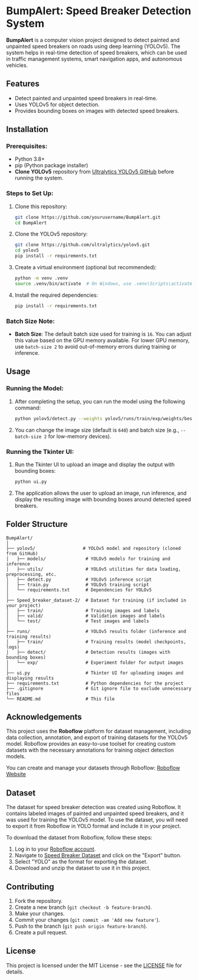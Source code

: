 # BumpAlert: Speed Breaker Detection System

**BumpAlert** is a computer vision project designed to detect painted and unpainted speed breakers on roads using deep learning (YOLOv5). The system helps in real-time detection of speed breakers, which can be used in traffic management systems, smart navigation apps, and autonomous vehicles.

## Features
- Detect painted and unpainted speed breakers in real-time.
- Uses YOLOv5 for object detection.
- Provides bounding boxes on images with detected speed breakers.

## Installation

### Prerequisites:
- Python 3.8+
- pip (Python package installer)
- **Clone YOLOv5** repository from [Ultralytics YOLOv5 GitHub](https://github.com/ultralytics/yolov5) before running the system.

### Steps to Set Up:

1. Clone this repository:
    ```bash
    git clone https://github.com/yourusername/BumpAlert.git
    cd BumpAlert
    ```

2. Clone the YOLOv5 repository:
    ```bash
    git clone https://github.com/ultralytics/yolov5.git
    cd yolov5
    pip install -r requirements.txt
    ```

3. Create a virtual environment (optional but recommended):
    ```bash
    python -m venv .venv
    source .venv/bin/activate  # On Windows, use .venv\Scripts\activate
    ```

4. Install the required dependencies:
    ```bash
    pip install -r requirements.txt
    ```

### Batch Size Note:
- **Batch Size**: The default batch size used for training is `16`. You can adjust this value based on the GPU memory available. For lower GPU memory, use `batch-size 2` to avoid out-of-memory errors during training or inference.

## Usage

### Running the Model:
1. After completing the setup, you can run the model using the following command:
    ```bash
    python yolov5/detect.py --weights yolov5/runs/train/exp/weights/best.pt --img 640 --source path_to_image_or_video
    ```

2. You can change the image size (default is `640`) and batch size (e.g., `--batch-size 2` for low-memory devices).

### Running the Tkinter UI:
1. Run the Tkinter UI to upload an image and display the output with bounding boxes:
    ```bash
    python ui.py
    ```

2. The application allows the user to upload an image, run inference, and display the resulting image with bounding boxes around detected speed breakers.

## Folder Structure

```
BumpAlert/
│
├── yolov5/                  # YOLOv5 model and repository (cloned from GitHub)
│   ├── models/               # YOLOv5 models for training and inference
│   ├── utils/                # YOLOv5 utilities for data loading, preprocessing, etc.
│   ├── detect.py             # YOLOv5 inference script
│   ├── train.py              # YOLOv5 training script
│   └── requirements.txt      # Dependencies for YOLOv5
│
├── Speed_breaker_dataset-2/  # Dataset for training (if included in your project)
│   ├── train/                # Training images and labels
│   ├── valid/                # Validation images and labels
│   └── test/                 # Test images and labels
│
├── runs/                     # YOLOv5 results folder (inference and training results)
│   ├── train/                # Training results (model checkpoints, logs)
│   ├── detect/               # Detection results (images with bounding boxes)
│   └── exp/                  # Experiment folder for output images
│
├── ui.py                     # Tkinter UI for uploading images and displaying results
├── requirements.txt          # Python dependencies for the project
├── .gitignore                # Git ignore file to exclude unnecessary files
└── README.md                 # This file
```

## Acknowledgements

This project uses the **Roboflow** platform for dataset management, including data collection, annotation, and export of training datasets for the YOLOv5 model. Roboflow provides an easy-to-use toolset for creating custom datasets with the necessary annotations for training object detection models.

You can create and manage your datasets through Roboflow: [Roboflow Website](https://roboflow.com)

## Dataset

The dataset for speed breaker detection was created using Roboflow. It contains labeled images of painted and unpainted speed breakers, and it was used for training the YOLOv5 model. To use the dataset, you will need to export it from Roboflow in YOLO format and include it in your project.

To download the dataset from Roboflow, follow these steps:
1. Log in to your [Roboflow account](https://roboflow.com).
2. Navigate to [Speed Breaker Dataset](https://universe.roboflow.com/speed-breaker-detection-4xev0/speed_breaker_dataset) and click on the "Export" button.
3. Select "YOLO" as the format for exporting the dataset.
4. Download and unzip the dataset to use it in this project.



## Contributing

1. Fork the repository.
2. Create a new branch (`git checkout -b feature-branch`).
3. Make your changes.
4. Commit your changes (`git commit -am 'Add new feature'`).
5. Push to the branch (`git push origin feature-branch`).
6. Create a pull request.

## License

This project is licensed under the MIT License - see the [LICENSE](LICENSE) file for details.
